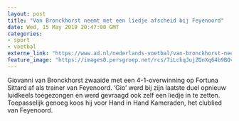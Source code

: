 ```yaml
---
layout: post
title: "Van Bronckhorst neemt met een liedje afscheid bij Feyenoord"
date: Wed, 15 May 2019 20:47:00 GMT
categories: 
- sport 
- voetbal 
externe_link: "https://www.ad.nl/nederlands-voetbal/van-bronckhorst-neemt-met-een-liedje-afscheid-bij-feyenoord~aee63b1b/"
feature_image: "https://images0.persgroep.net/rcs/7iLckqJujZQnXq64b9BQvJY1SEA/diocontent/148466834/_fitwidth/400/?appId=21791a8992982cd8da851550a453bd7f&quality=0.7"
---
```


Giovanni van Bronckhorst zwaaide met een 4-1-overwinning op Fortuna Sittard af als trainer van Feyenoord. ‘Gio’ werd bij zijn laatste duel opnieuw luidkeels toegezongen en werd gevraagd ook zelf een liedje in te zetten. Toepasselijk genoeg koos hij voor Hand in Hand Kameraden, het clublied van Feyenoord.
